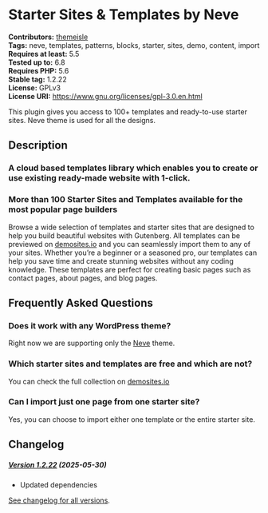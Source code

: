 # Starter Sites & Templates by Neve #
**Contributors:** [themeisle](https://profiles.wordpress.org/themeisle)  
**Tags:** neve, templates, patterns, blocks, starter, sites, demo, content, import  
**Requires at least:** 5.5  
**Tested up to:** 6.8  
**Requires PHP:** 5.6  
**Stable tag:** 1.2.22  
**License:** GPLv3  
**License URI:** https://www.gnu.org/licenses/gpl-3.0.en.html  

This plugin gives you access to 100+ templates and ready-to-use starter sites. Neve theme is used for all the designs.

## Description ##

### A cloud based templates library which enables you to create or use existing ready-made website with 1-click. ###

### More than 100 Starter Sites and Templates available for the most popular page builders ###
Browse a wide selection of templates and starter sites that are designed to help you build beautiful websites with Gutenberg. All templates can be previewed on [demosites.io](https://demosites.io/) and you can seamlessly import them to any of your sites. Whether you’re a beginner or a seasoned pro, our templates can help you save time and create stunning websites without any coding knowledge. These templates are perfect for creating basic pages such as contact pages, about pages, and blog pages.

## Frequently Asked Questions ##

### Does it work with any WordPress theme? ###
Right now we are supporting only the [Neve](https://wordpress.org/themes/neve/) theme.

### Which starter sites and templates are free and which are not? ###
You can check the full collection on [demosites.io](https://demosites.io/)

### Can I import just one page from one starter site? ###
Yes, you can choose to import either one template or the entire starter site.

## Changelog ##

##### [Version 1.2.22](https://github.com/Codeinwp/templates-patterns-collection/compare/v1.2.21...v1.2.22) (2025-05-30)

- Updated dependencies




[See changelog for all versions](https://github.com/Codeinwp/templates-patterns-collection/blob/master/CHANGELOG.md).
